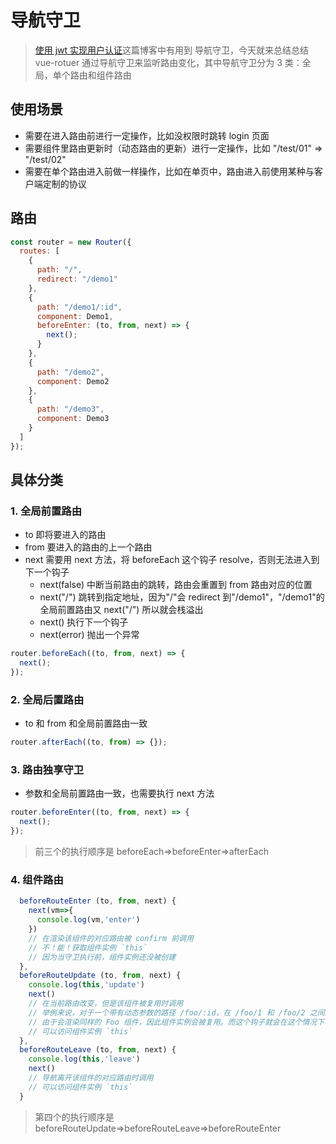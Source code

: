 # 导航守卫

> [使用 jwt 实现用户认证](https://github.com/dirkhe1051931999/hjBlog/blob/master/blog-management/lessons/05.md)这篇博客中有用到 导航守卫，今天就来总结总结 vue-rotuer 通过导航守卫来监听路由变化，其中导航守卫分为 3 类：全局，单个路由和组件路由

## 使用场景

- 需要在进入路由前进行一定操作，比如没权限时跳转 login 页面
- 需要组件里路由更新时（动态路由的更新）进行一定操作，比如 "/test/01" => "/test/02"
- 需要在单个路由进入前做一样操作，比如在单页中，路由进入前使用某种与客户端定制的协议

## 路由

```js
const router = new Router({
  routes: [
    {
      path: "/",
      redirect: "/demo1"
    },
    {
      path: "/demo1/:id",
      component: Demo1,
      beforeEnter: (to, from, next) => {
        next();
      }
    },
    {
      path: "/demo2",
      component: Demo2
    },
    {
      path: "/demo3",
      component: Demo3
    }
  ]
});
```

## 具体分类

### 1. 全局前置路由

- to 即将要进入的路由
- from 要进入的路由的上一个路由
- next 需要用 next 方法，将 beforeEach 这个钩子 resolve，否则无法进入到下一个钩子
  - next(false) 中断当前路由的跳转，路由会重置到 from 路由对应的位置
  - next("/") 跳转到指定地址，因为"/"会 redirect 到"/demo1"，"/demo1"的全局前置路由又 next("/") 所以就会栈溢出
  - next() 执行下一个钩子
  - next(error) 抛出一个异常

```js
router.beforeEach((to, from, next) => {
  next();
});
```

### 2. 全局后置路由

- to 和 from 和全局前置路由一致

```js
router.afterEach((to, from) => {});
```

### 3. 路由独享守卫

- 参数和全局前置路由一致，也需要执行 next 方法

```js
router.beforeEnter((to, from, next) => {
  next();
});
```

> 前三个的执行顺序是 beforeEach=>beforeEnter=>afterEach

### 4. 组件路由

```js
  beforeRouteEnter (to, from, next) {
    next(vm=>{
      console.log(vm,'enter')
    })
    // 在渲染该组件的对应路由被 confirm 前调用
    // 不！能！获取组件实例 `this`
    // 因为当守卫执行前，组件实例还没被创建
  },
  beforeRouteUpdate (to, from, next) {
    console.log(this,'update')
    next()
    // 在当前路由改变，但是该组件被复用时调用
    // 举例来说，对于一个带有动态参数的路径 /foo/:id，在 /foo/1 和 /foo/2 之间跳转的时候，
    // 由于会渲染同样的 Foo 组件，因此组件实例会被复用。而这个钩子就会在这个情况下被调用。
    // 可以访问组件实例 `this`
  },
  beforeRouteLeave (to, from, next) {
    console.log(this,'leave')
    next()
    // 导航离开该组件的对应路由时调用
    // 可以访问组件实例 `this`
  }
```

> 第四个的执行顺序是 beforeRouteUpdate=>beforeRouteLeave=>beforeRouteEnter
